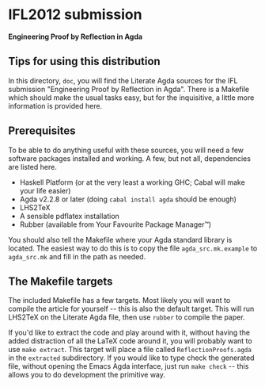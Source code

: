 IFL2012 submission
==================

**Engineering Proof by Reflection in Agda**

Tips for using this distribution
--------------------------------

In this directory, `doc`, you will find the Literate Agda sources for the IFL
submission "Engineering Proof by Reflection in Agda". There is a Makefile which
should make the usual tasks easy, but for the inquisitive, a little more
information is provided here.

Prerequisites
-------------

To be able to do anything useful with these sources, you will need a few software
packages installed and working. A few, but not all, dependencies are listed here.

* Haskell Platform (or at the very least a working GHC; Cabal will make your life easier)
* Agda v2.2.8 or later (doing `cabal install agda` should be enough)
* LHS2TeX
* A sensible pdflatex installation
* Rubber (available from Your Favourite Package Manager™)

You should also tell the Makefile where your Agda standard library is located. The easiest
way to do this is to copy the file `agda_src.mk.example` to `agda_src.mk` and fill in the
path as needed.

The Makefile targets
--------------------

The included Makefile has a few targets. Most likely you will want to compile the article
for yourself -- this is also the default target. This will run LHS2TeX on the Literate
Agda file, then use `rubber` to compile the paper.

If you'd like to extract the code and play around with it, without having the added
distraction of all the LaTeX code around it, you will probably want to use `make extract`. This
target will place a file called `ReflectionProofs.agda` in the `extracted` subdirectory. If you
would like to type check the generated file, without opening the Emacs Agda interface, just run
`make check` -- this allows you to do development the primitive way.
